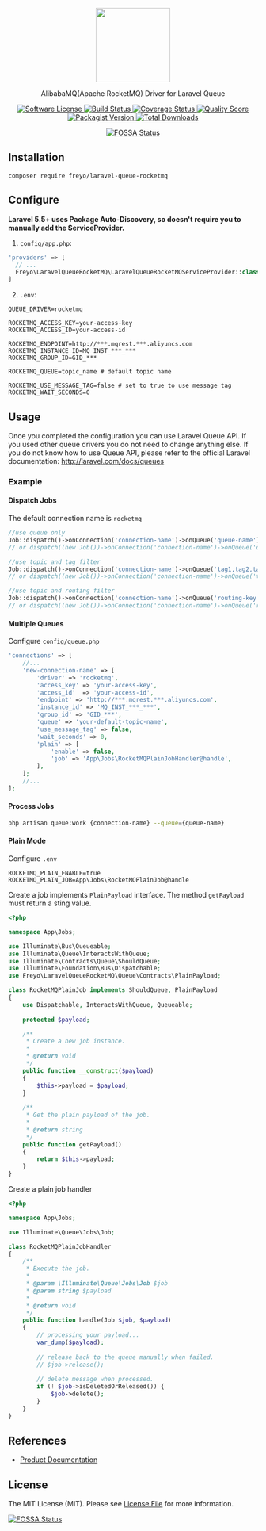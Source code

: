 <div>
  <p align="center">
    <image src="https://img.alicdn.com/tfs/TB1DThKRXXXXXa.XpXXXXXXXXXX-200-200.png" width="150" height="150">
  </p>
  <p align="center">AlibabaMQ(Apache RocketMQ) Driver for Laravel Queue</p>
  <p align="center">
    <a href="LICENSE">
      <image src="https://img.shields.io/badge/license-MIT-brightgreen.svg?style=flat-square" alt="Software License">
    </a>
    <a href="https://travis-ci.org/freyo/laravel-queue-rocketmq">
      <image src="https://img.shields.io/travis/freyo/laravel-queue-rocketmq/master.svg?style=flat-square" alt="Build Status">
    </a>
    <a href="https://scrutinizer-ci.com/g/freyo/laravel-queue-rocketmq">
      <image src="https://img.shields.io/scrutinizer/coverage/g/freyo/laravel-queue-rocketmq.svg?style=flat-square" alt="Coverage Status">
    </a>
    <a href="https://scrutinizer-ci.com/g/freyo/laravel-queue-rocketmq">
      <image src="https://img.shields.io/scrutinizer/g/freyo/laravel-queue-rocketmq.svg?style=flat-square" alt="Quality Score">
    </a>
    <a href="https://packagist.org/packages/freyo/laravel-queue-rocketmq">
      <image src="https://img.shields.io/packagist/v/freyo/laravel-queue-rocketmq.svg?style=flat-square" alt="Packagist Version">
    </a>
    <a href="https://packagist.org/packages/freyo/laravel-queue-rocketmq">
      <image src="https://img.shields.io/packagist/dt/freyo/laravel-queue-rocketmq.svg?style=flat-square" alt="Total Downloads">
    </a>
  </p>
  <p align="center">
    <a href="https://app.fossa.io/projects/git%2Bgithub.com%2Ffreyo%2Flaravel-queue-rocketmq?ref=badge_small">
      <img src="https://app.fossa.io/api/projects/git%2Bgithub.com%2Ffreyo%2Flaravel-queue-rocketmq.svg?type=small" alt="FOSSA Status">
    </a>
  </p>
</div>

## Installation

  ```shell
  composer require freyo/laravel-queue-rocketmq
  ```

## Configure

**Laravel 5.5+ uses Package Auto-Discovery, so doesn't require you to manually add the ServiceProvider.**

1. `config/app.php`:

  ```php
  'providers' => [
    // ...
    Freyo\LaravelQueueRocketMQ\LaravelQueueRocketMQServiceProvider::class,
  ]
  ```
  
2. `.env`:

  ```
  QUEUE_DRIVER=rocketmq
  
  ROCKETMQ_ACCESS_KEY=your-access-key
  ROCKETMQ_ACCESS_ID=your-access-id
  
  ROCKETMQ_ENDPOINT=http://***.mqrest.***.aliyuncs.com
  ROCKETMQ_INSTANCE_ID=MQ_INST_***_***
  ROCKETMQ_GROUP_ID=GID_***
  
  ROCKETMQ_QUEUE=topic_name # default topic name
  
  ROCKETMQ_USE_MESSAGE_TAG=false # set to true to use message tag
  ROCKETMQ_WAIT_SECONDS=0
  ```

## Usage

Once you completed the configuration you can use Laravel Queue API. If you used other queue drivers you do not need to change anything else. If you do not know how to use Queue API, please refer to the official Laravel documentation: http://laravel.com/docs/queues

### Example

#### Dispatch Jobs

The default connection name is `rocketmq`

  ```php
  //use queue only
  Job::dispatch()->onConnection('connection-name')->onQueue('queue-name');
  // or dispatch((new Job())->onConnection('connection-name')->onQueue('queue-name'))
  
  //use topic and tag filter
  Job::dispatch()->onConnection('connection-name')->onQueue('tag1,tag2,tag3');
  // or dispatch((new Job())->onConnection('connection-name')->onQueue('tag1,tag2,tag3'))
  
  //use topic and routing filter
  Job::dispatch()->onConnection('connection-name')->onQueue('routing-key');
  // or dispatch((new Job())->onConnection('connection-name')->onQueue('routing-key'))
  ```

#### Multiple Queues

Configure `config/queue.php`

```php
'connections' => [
    //...
    'new-connection-name' => [
        'driver' => 'rocketmq',
        'access_key' => 'your-access-key',
        'access_id'  => 'your-access-id',
        'endpoint' => 'http://***.mqrest.***.aliyuncs.com',
        'instance_id' => 'MQ_INST_***_***',
        'group_id' => 'GID_***',
        'queue' => 'your-default-topic-name',
        'use_message_tag' => false,
        'wait_seconds' => 0,
        'plain' => [
            'enable' => false,
            'job' => 'App\Jobs\RocketMQPlainJobHandler@handle',
        ],
    ];
    //...
];
```

#### Process Jobs

```bash
php artisan queue:work {connection-name} --queue={queue-name}
```

#### Plain Mode

Configure `.env`

```
ROCKETMQ_PLAIN_ENABLE=true
ROCKETMQ_PLAIN_JOB=App\Jobs\RocketMQPlainJob@handle
```

Create a job implements `PlainPayload` interface. The method `getPayload` must return a sting value.

```php
<?php

namespace App\Jobs;

use Illuminate\Bus\Queueable;
use Illuminate\Queue\InteractsWithQueue;
use Illuminate\Contracts\Queue\ShouldQueue;
use Illuminate\Foundation\Bus\Dispatchable;
use Freyo\LaravelQueueRocketMQ\Queue\Contracts\PlainPayload;

class RocketMQPlainJob implements ShouldQueue, PlainPayload
{
    use Dispatchable, InteractsWithQueue, Queueable;
    
    protected $payload;

    /**
     * Create a new job instance.
     *
     * @return void
     */
    public function __construct($payload)
    {
        $this->payload = $payload;
    }
    
    /**
     * Get the plain payload of the job.
     *
     * @return string
     */
    public function getPayload()
    {
        return $this->payload;
    }
}
```

Create a plain job handler

```php
<?php

namespace App\Jobs;

use Illuminate\Queue\Jobs\Job;

class RocketMQPlainJobHandler
{
    /**
     * Execute the job.
     * 
     * @param \Illuminate\Queue\Jobs\Job $job
     * @param string $payload
     * 
     * @return void
     */
    public function handle(Job $job, $payload)
    {
        // processing your payload...
        var_dump($payload);
        
        // release back to the queue manually when failed.
        // $job->release();
        
        // delete message when processed.
        if (! $job->isDeletedOrReleased()) {
            $job->delete();
        }        
    }
}
```

## References

- [Product Documentation](https://www.alibabacloud.com/product/mq)

## License

The MIT License (MIT). Please see [License File](LICENSE) for more information.

[![FOSSA Status](https://app.fossa.io/api/projects/git%2Bgithub.com%2Ffreyo%2Flaravel-queue-rocketmq.svg?type=large)](https://app.fossa.io/projects/git%2Bgithub.com%2Ffreyo%2Flaravel-queue-rocketmq?ref=badge_large)
